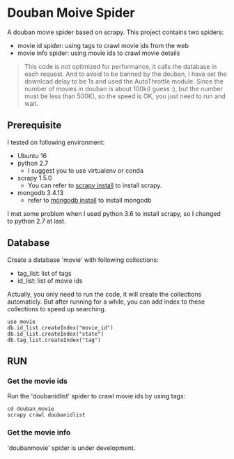 # Douban Moive Spider

A douban movie spider based on scrapy. This project contains two spiders:

- movie id spider: using tags to crawl movie ids from the web
- movie info spider: using movie ids to crawl movie details

> This code is not optimized for performance, it calls the database in each request. And to avoid to be banned by the douban, I have set the download delay to be 1s and used the AutoThrottle module. Since the number of movies in douban is about 100k(I guess :), but the number must be less than 500K), so the speed is OK, you just need to run and wait.

## Prerequisite

I tested on following environment:

- Ubuntu 16
- python 2.7
    - I suggest you to use virtualenv or conda
- scrapy 1.5.0
    - You can refer to [scrapy install](https://docs.scrapy.org/en/latest/intro/install.html) to install scrapy.
- mongodb 3.4.13
    - refer to [mongodb install](https://docs.mongodb.com/manual/tutorial/install-mongodb-on-ubuntu/) to install mongodb

I met some problem when I used python 3.6 to install scrapy, so I changed to python 2.7 at last.

## Database

Create a database 'movie' with following collections:
- tag_list: list of tags
- id_list: list of movie ids

Actually, you only need to run the code, it will create the collections automaticly. But after running for a while, you can add index to these collections to speed up searching.

```
use movie
db.id_list.createIndex("movie_id")
db.id_list.createIndex("state")
db.tag_list.createIndex("tag")
```

## RUN

### Get the movie ids
Run the 'doubanidlist' spider to crawl movie ids by using tags:
```
cd douban_movie
scrapy crawl doubanidlist
```

### Get the movie info
'doubanmovie' spider is under development.